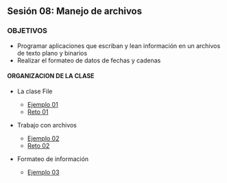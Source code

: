 
## Sesión 08: Manejo de archivos

### OBJETIVOS 

- Programar aplicaciones que escriban y lean información en un archivos de texto plano y binarios
- Realizar el formateo de datos de fechas y cadenas

#### ORGANIZACION DE LA CLASE 

- La clase File
	- [Ejemplo 01](Ejemplo-01)
	- [Reto 01](Reto-01)

- Trabajo con archivos
	- [Ejemplo 02](Ejemplo-02)
	- [Reto 02](Reto-02)
	
- Formateo de información
	- [Ejemplo 03](Ejemplo-03)
